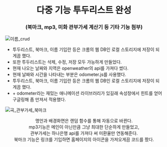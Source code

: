 <h1 align="center">다중 기능 투두리스트 완성</h1>
<h3 align="center">(북마크, mp3, 미화 관부가세 계산기 등 기타 기능 첨부)</h3>


![이름_crud](https://user-images.githubusercontent.com/64897060/150476131-06c584e6-0ea3-4509-b7e4-cc5fcfecae44.gif)


<ul>
  <li>투두리스트, 북마크, 이름 기입란 등은 크롬의 웹 DB인 로컬 스토리지에 저장이 되게끔 했다.</li>
  <li>또한 투두리스트는 삭제, 수정, 저장 모두 가능하게 만들었다.</li>
  <li>현재 나오는 날짜와 지역은 openweather의 api를 가져다 썼다.</li>
  <li>현재 날짜와 시간을 나타내는 부분은 odometer.js를 사용했다.</li>
  <li>투두리스트, 북마크, 이름 기입란 등은 크롬의 웹 DB인 로컬 스토리지에 저장이 되게끔 했다.</li>
  <li> + odometer라는 재밌는 애니메이션 라이브러리가 있길래 속성창에서 힌트를 얻어 구글링해 좀 만져서 적용했다.</li>
</ul>
  

![곡_관부가세_북마크](https://user-images.githubusercontent.com/64897060/150475812-0d29302e-0ae0-47ff-9c93-d2df7a10222e.gif)

<div align="center">명언과 배경화면은 랜덤 함수를 통해 자동으로 바뀐다.</div>
<div align="center">mp3기능은 메인이 아닌만큼 그냥 최대한 단순하게 만들었고, </div>
<div align="center">관부가세는 하나은행 api를 가져다 써 미환율만 연동해준다.</div>
<div align="center">북마크 기능은 링크를 기입하면 홈페이지의 아이콘을 가져오게끔 코드를 짰다.</div>






